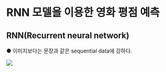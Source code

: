 # RNN 모델을 이용한 영화 평점 예측
## RNN(Recurrent neural network)  
● 이미지보다는 문장과 같은 sequential data에 강하다.  

<img src="https://user-images.githubusercontent.com/98728682/152925435-d06a59a8-08da-478f-866b-ead91b657a84.jpg">
